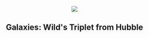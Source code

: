 
<p align="center"><img src="https://apod.nasa.gov/apod/image/2211/WildTriplet_Hubble_960.jpg"></p>
<h2 align="center"> Galaxies: Wild's Triplet from Hubble </h2>
